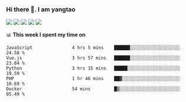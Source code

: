 ### Hi there 👋. I am yangtao 

<!-- **runtu666/runtu666** is a ✨ _special_ ✨ repository because its `README.md` (this file) appears on your GitHub profile. -->

![](https://github-profile-summary-cards.vercel.app/api/cards/profile-details?username=runtu666&theme=github)
![](https://github-profile-summary-cards.vercel.app/api/cards/repos-per-language?username=runtu666&theme=github)
![](https://github-profile-summary-cards.vercel.app/api/cards/most-commit-language?username=runtu666&theme=github)
![](https://github-profile-summary-cards.vercel.app/api/cards/stats?&username=runtu666&theme=github)
![](https://github-profile-summary-cards.vercel.app/api/cards/productive-time?username=runtu666&theme=github)

📊 **This week I spent my time on**
<!--START_SECTION:waka-->

```text
JavaScript               4 hrs 5 mins    ██████░░░░░░░░░░░░░░░░░░░   24.58 %
Vue.js                   3 hrs 57 mins   ██████░░░░░░░░░░░░░░░░░░░   23.84 %
Python                   3 hrs 15 mins   █████░░░░░░░░░░░░░░░░░░░░   19.59 %
PHP                      1 hr 46 mins    ██▓░░░░░░░░░░░░░░░░░░░░░░   10.69 %
Docker                   54 mins         █▒░░░░░░░░░░░░░░░░░░░░░░░   05.49 %
```

<!--END_SECTION:waka-->


[comment]: <> (Here are some ideas to get you started:)

[comment]: <> (- 🔭 I’m currently working on tal)

[comment]: <> (- 🌱 I’m currently learning devops)

[comment]: <> (- 👯 I’m looking to collaborate on ...)

[comment]: <> (- 🤔 I’m looking for help with ...)

[comment]: <> (- 💬 Ask me about ...)

[comment]: <> (- 📫 How to reach me: ...)

[comment]: <> (- 😄 Pronouns: ...)

[comment]: <> (- ⚡ Fun fact: ...)
